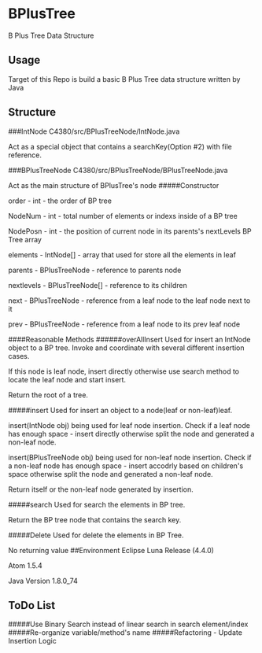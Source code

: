 # BPlusTree
B Plus Tree Data Structure
## Usage
Target of this Repo is build a basic B Plus Tree data structure written by Java
## Structure
###IntNode
C4380/src/BPlusTreeNode/IntNode.java

Act as a special object that contains a searchKey(Option #2) with file reference.

###BPlusTreeNode
C4380/src/BPlusTreeNode/BPlusTreeNode.java

Act as the main structure of BPlusTree's node
#####Constructor

order 		-	int				-	the order of BP tree

NodeNum		-	int				-	total number of elements or indexs inside of a BP tree

NodePosn	-	int				-	the position of current node in its parents's nextLevels BP Tree array

elements	-	IntNode[]		-	array that used for store all the elements in leaf

parents		-	BPlusTreeNode	-	reference to parents node

nextlevels	-	BPlusTreeNode[]	-	reference to its children

next		-	BPlusTreeNode	-	reference from a leaf node to the leaf node next to it

prev		-	BPlusTreeNode	-	reference from a leaf node to its prev leaf node

####Reasonable Methods
######overAllInsert
Used for insert an IntNode object to a BP tree. Invoke and coordinate with several different insertion cases.

If this node is leaf node, insert directly otherwise use search method to locate the leaf node and start insert.

Return the root of a tree.

#####insert
Used for insert an object to a node(leaf or non-leaf)leaf.

insert(IntNode obj) being used for leaf node insertion.
Check if a leaf node has enough space - insert directly otherwise split the node and generated a non-leaf node.

insert(BPlusTreeNode obj) being used for non-leaf node insertion.
Check if a non-leaf node has enough space - insert accodrly based on children's space otherwise split the node and generated a non-leaf node.

Return itself or the non-leaf node generated by insertion.

#####search
Used for search the elements in BP tree.

Return the BP tree node that contains the search key.

#####Delete
Used for delete the elements in BP Tree.

No returning value
##Environment
  Eclipse Luna Release (4.4.0)

  Atom 1.5.4

  Java Version 1.8.0_74

## ToDo List

#####Use Binary Search instead of linear search in search element/index
#####Re-organize variable/method's name
#####Refactoring - Update Insertion Logic
